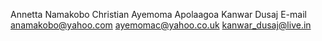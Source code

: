 Annetta Namakobo Christian Ayemoma Apolaagoa Kanwar Dusaj
E-mail anamakobo@yahoo.com ayemomac@yahoo.co.uk kanwar_dusaj@live.in
